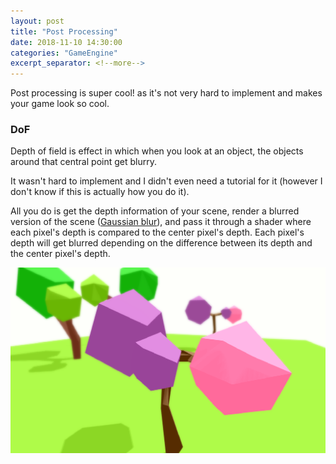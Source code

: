 ```yaml
---
layout: post
title: "Post Processing"
date: 2018-11-10 14:30:00
categories: "GameEngine"
excerpt_separator: <!--more-->
---
```


Post processing is super cool! as it's not very hard to implement and makes your game look so cool.

<!--more-->

### DoF

Depth of field is effect in which when you look at an object, the objects around that central point get blurry.

It wasn't hard to implement and I didn't even need a tutorial for it (however I don't know if this is actually how you do it).

All you do is get the depth information of your scene, render a blurred version of the scene ([Gaussian blur](https://www.youtube.com/watch?v=uZlwbWqQKpc)), and pass it through a shader where each pixel's depth is compared to the center pixel's depth. Each pixel's depth will get blurred depending on the difference between its depth and the center pixel's depth.

![photo](/assets/dof.PNG)
